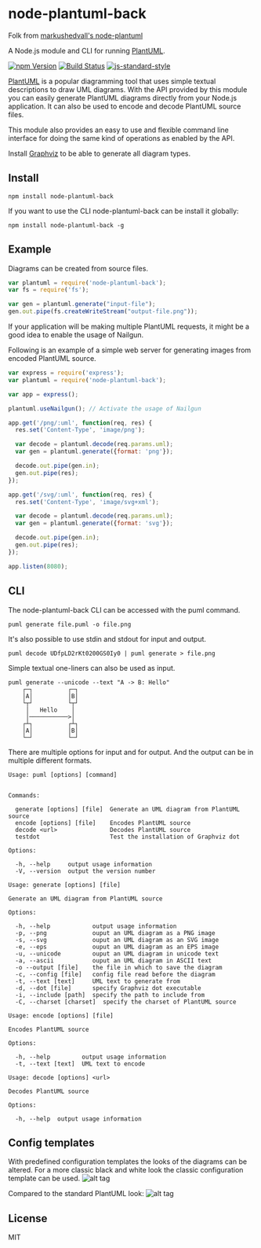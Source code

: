 # node-plantuml-back

Folk from [markushedvall's node-plantuml](https://github.com/markushedvall/node-plantuml)

A Node.js module and CLI for running [PlantUML](http://plantuml.sourceforge.net/).

[![npm Version](https://img.shields.io/npm/v/node-plantuml-back.svg)](https://www.npmjs.com/package/node-plantuml-back) [![Build Status](https://travis-ci.org/vowstar/node-plantuml.svg)](https://travis-ci.org/vowstar/node-plantuml) [![js-standard-style](https://img.shields.io/badge/code%20style-standard-brightgreen.svg?style=flat)](https://github.com/feross/standard)

[PlantUML](http://plantuml.sourceforge.net/) is a popular diagramming tool that uses simple textual descriptions to draw UML diagrams. With the API provided by this module you can easily generate PlantUML diagrams directly from your Node.js application. It can also be used to encode and decode PlantUML source files.

This module also provides an easy to use and flexible command line interface for doing the same kind of operations as enabled by the API.

Install [Graphviz](http://www.graphviz.org/) to be able to generate all diagram types.

## Install

```shell
npm install node-plantuml-back
```

If you want to use the CLI node-plantuml-back can be install it globally:

```shell
npm install node-plantuml-back -g
```

## Example

Diagrams can be created from source files.

```javascript
var plantuml = require('node-plantuml-back');
var fs = require('fs');

var gen = plantuml.generate("input-file");
gen.out.pipe(fs.createWriteStream("output-file.png"));
```

If your application will be making multiple PlantUML requests, it might be a good idea to enable the usage of Nailgun.

Following is an example of a simple web server for generating images from encoded PlantUML source.

```javascript
var express = require('express');
var plantuml = require('node-plantuml-back');

var app = express();

plantuml.useNailgun(); // Activate the usage of Nailgun

app.get('/png/:uml', function(req, res) {
  res.set('Content-Type', 'image/png');

  var decode = plantuml.decode(req.params.uml);
  var gen = plantuml.generate({format: 'png'});

  decode.out.pipe(gen.in);
  gen.out.pipe(res);
});

app.get('/svg/:uml', function(req, res) {
  res.set('Content-Type', 'image/svg+xml');

  var decode = plantuml.decode(req.params.uml);
  var gen = plantuml.generate({format: 'svg'});

  decode.out.pipe(gen.in);
  gen.out.pipe(res);
});

app.listen(8080);
```

## CLI

The node-plantuml-back CLI can be accessed with the puml command.

```shell
puml generate file.puml -o file.png
```

It's also possible to use stdin and stdout for input and output.

```shell
puml decode UDfpLD2rKt0200GS0Iy0 | puml generate > file.png
```

Simple textual one-liners can also be used as input.

```shell
puml generate --unicode --text "A -> B: Hello"
    ┌─┐          ┌─┐
    │A│          │B│
    └┬┘          └┬┘
     │   Hello    │
     │───────────>│
    ┌┴┐          ┌┴┐
    │A│          │B│
    └─┘          └─┘
```

There are multiple options for input and for output. And the output can be in multiple different formats.

```text
Usage: puml [options] [command]


Commands:

  generate [options] [file]  Generate an UML diagram from PlantUML source
  encode [options] [file]    Encodes PlantUML source
  decode <url>               Decodes PlantUML source
  testdot                    Test the installation of Graphviz dot

Options:

  -h, --help     output usage information
  -V, --version  output the version number
```

```text
Usage: generate [options] [file]

Generate an UML diagram from PlantUML source

Options:

  -h, --help            output usage information
  -p, --png             ouput an UML diagram as a PNG image
  -s, --svg             ouput an UML diagram as an SVG image
  -e, --eps             ouput an UML diagram as an EPS image
  -u, --unicode         ouput an UML diagram in unicode text
  -a, --ascii           ouput an UML diagram in ASCII text
  -o --output [file]    the file in which to save the diagram
  -c, --config [file]   config file read before the diagram
  -t, --text [text]     UML text to generate from
  -d, --dot [file]      specify Graphviz dot executable
  -i, --include [path]  specify the path to include from
  -C, --charset [charset]  specify the charset of PlantUML source
```

```text
Usage: encode [options] [file]

Encodes PlantUML source

Options:

  -h, --help         output usage information
  -t, --text [text]  UML text to encode
```

```text
Usage: decode [options] <url>

Decodes PlantUML source

Options:

  -h, --help  output usage information
```

## Config templates

With predefined configuration templates the looks of the diagrams can be altered. For a more classic black and white look the classic configuration template can be used.
![alt tag](http://www.plantuml.com/plantuml/img/~1UDgjb3rFmp0GXdV_YjjeGK7C3AWV0qAg0Ab2B2oESqcFkdOvErIbyDznqxfVILi6rhl7zxxlsKd7USc-d6WXBkxH84iDpiyrcKAuCPcfP3a1DvAPdOKQv58x52FA41InqYXsC6CzzgGQ5snBa_MjjWol8_9uo5ZEa5VzdWu7WdXVI-SW8rbKWZKBqu39ukpuYDKKjeXQAdMzPqfBZm_AcY5z8TmS8h0G0Crw05rcEzkT7z2Qva_8DSIF4et24z5SH1RDWv_33P6YgJI-hh7VFk9sG3aEo62pnHSNBbEwKnPBXnNn7ojPBVSfTSYVoDN8g-Mpe7pUQc-1lZMAqMC4ktycUqV9OPc-e_BhlbtpmPyELRAcAZCMv3no7DUANBjgb-OCi9ADJRVIhwT9ak-xpHP4FSD-Fpg_J99jKJo6ZmbIwxsTWCrZlDkw1NWpa8TBY4w1J4Fyy0gqtjIlD_iJ7JJPyX_n2m4TUEG0)

Compared to the standard PlantUML look:
![alt tag](http://www.plantuml.com/plantuml/img/~1UDgDaJ4EmZ0CHVUSmcCB2WTWG8NkCB2ofC55GMai9IuI0kuEj4qGAWZM_vzYFwS8h3otZHL2MnK2RAg0_eGUBW9W2exOrESi5xS8bEIqHyO8BlycLr_9RLiTKVFGqy2NPEqZDUIwsEF114OVdyiYbtTrwtu0_TXOXdx-s4RAwo9TGOmTtlku-KJALoZMn0WLCLC3L4Uz-NW5s3ceoITbCEw3FcXbRSfdwNwYGBT__jqTLUUSCW00)

## License

MIT
